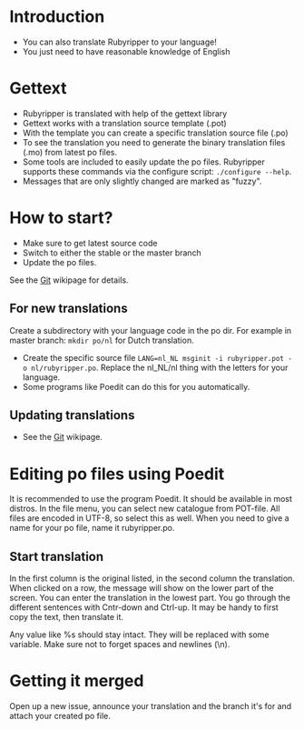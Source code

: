 # Introduction #
  * You can also translate Rubyripper to your language!
  * You just need to have reasonable knowledge of English

# Gettext #
  * Rubyripper is translated with help of the gettext library
  * Gettext works with a translation source template (.pot)
  * With the template you can create a specific translation source file (.po)
  * To see the translation you need to generate the binary translation files (.mo) from latest po files.
  * Some tools are included to easily update the po files. Rubyripper supports these commands via the configure script: `./configure --help`.
  * Messages that are only slightly changed are marked as "fuzzy".

# How to start? #
  * Make sure to get latest source code
  * Switch to either the stable or the master branch
  * Update the po files.

See the [Git](Git.md) wikipage for details.

## For new translations ##
Create a subdirectory with your language code in the po dir. For example in master branch: `mkdir po/nl` for Dutch translation.
  * Create the specific source file `LANG=nl_NL msginit -i rubyripper.pot -o nl/rubyripper.po`. Replace the nl\_NL/nl thing with the letters for your language.
  * Some programs like Poedit can do this for you automatically.

## Updating translations ##
  * See the [Git](Git.md) wikipage.

# Editing po files using Poedit #
It is recommended to use the program Poedit. It should be available in most distros. In the file menu, you can select new catalogue from POT-file. All files are encoded in UTF-8, so select this as well. When you need to give a name for your po file, name it rubyripper.po.

## Start translation ##
In the first column is the original listed, in the second column the translation. When clicked on a row, the message will show on the lower part of the screen. You can enter the translation in the lowest part. You go through the different sentences with Cntr-down and Ctrl-up. It may be handy to first copy the text, then translate it.

Any value like %s should stay intact. They will be replaced with some variable. Make sure not to forget spaces and newlines (\n).

# Getting it merged #
Open up a new issue, announce your translation and the branch it's for and attach your created po file.